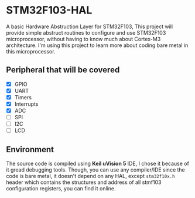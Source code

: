 # STM32F103-HAL
 A basic Hardware Abstruction Layer for STM32F103, This project will provide simple abstruct routines to configure and use STM32F103 microprocessor, without having to know much about Cortex-M3 architecture. I'm using this project to learn more about coding bare metal in this microprocessor.
## Peripheral that will be covered
- [x] GPIO
- [X] UART
- [X] Timers
- [X] Interrupts
- [X] ADC
- [ ] SPI
- [ ] I2C
- [ ] LCD
## Environment
 The source code is compiled using **Keil uVision 5** IDE, I chose it because of it gread debugging tools. Though, you can use any compiler/IDE since the code is bare metal, it doesn't depend on any HAL, except `stm32f10x.h` header which contains the structures and address of all stmf103 configuration registers, you can find it online.
 
